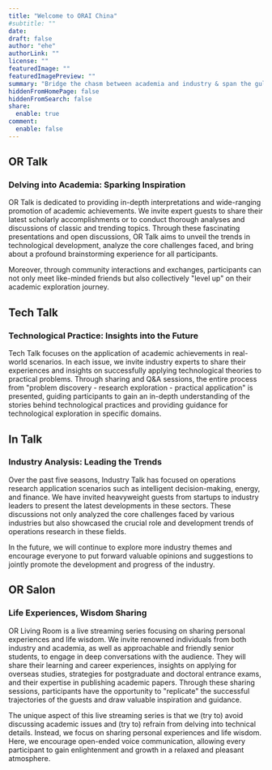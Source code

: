 ```yaml
---
title: "Welcome to ORAI China"
#subtitle: ""
date: 
draft: false
author: "ehe"
authorLink: ""
license: ""
featuredImage: ""
featuredImagePreview: ""
summary: "Bridge the chasm between academia and industry & span the gulf between theory and practice."
hiddenFromHomePage: false
hiddenFromSearch: false
share:
  enable: true
comment:
  enable: false
---
```


## OR Talk
### Delving into Academia: Sparking Inspiration
OR Talk is dedicated to providing in-depth interpretations and wide-ranging promotion of academic achievements. We invite expert guests to share their latest scholarly accomplishments or to conduct thorough analyses and discussions of classic and trending topics. Through these fascinating presentations and open discussions, OR Talk aims to unveil the trends in technological development, analyze the core challenges faced, and bring about a profound brainstorming experience for all participants.

Moreover, through community interactions and exchanges, participants can not only meet like-minded friends but also collectively "level up" on their academic exploration journey.


## Tech Talk
### Technological Practice: Insights into the Future
Tech Talk focuses on the application of academic achievements in real-world scenarios. In each issue, we invite industry experts to share their experiences and insights on successfully applying technological theories to practical problems. Through sharing and Q&A sessions, the entire process from "problem discovery - research exploration - practical application" is presented, guiding participants to gain an in-depth understanding of the stories behind technological practices and providing guidance for technological exploration in specific domains.

## In Talk
### Industry Analysis: Leading the Trends
Over the past five seasons, Industry Talk has focused on operations research application scenarios such as intelligent decision-making, energy, and finance. We have invited heavyweight guests from startups to industry leaders to present the latest developments in these sectors. These discussions not only analyzed the core challenges faced by various industries but also showcased the crucial role and development trends of operations research in these fields.

In the future, we will continue to explore more industry themes and encourage everyone to put forward valuable opinions and suggestions to jointly promote the development and progress of the industry.


## OR Salon
### Life Experiences, Wisdom Sharing

OR Living Room is a live streaming series focusing on sharing personal experiences and life wisdom. We invite renowned individuals from both industry and academia, as well as approachable and friendly senior students, to engage in deep conversations with the audience. They will share their learning and career experiences, insights on applying for overseas studies, strategies for postgraduate and doctoral entrance exams, and their expertise in publishing academic papers. Through these sharing sessions, participants have the opportunity to "replicate" the successful trajectories of the guests and draw valuable inspiration and guidance.

The unique aspect of this live streaming series is that we (try to) avoid discussing academic issues and (try to) refrain from delving into technical details. Instead, we focus on sharing personal experiences and life wisdom. Here, we encourage open-ended voice communication, allowing every participant to gain enlightenment and growth in a relaxed and pleasant atmosphere.